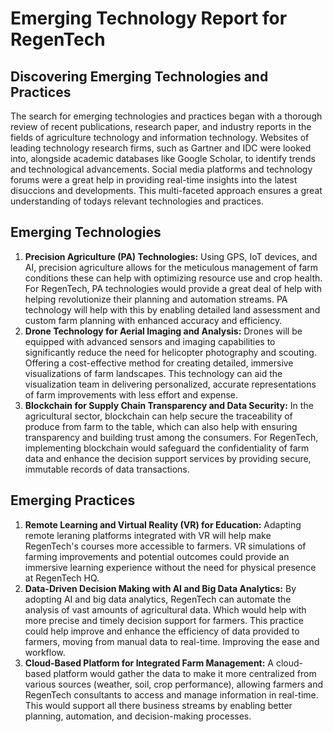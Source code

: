 # Emerging Technology Report for RegenTech  
## Discovering Emerging Technologies and Practices
The search for emerging technologies and practices began with a thorough review of recent publications, research paper, and industry reports in the fields of agriculture technology and information technology. Websites of leading technology research firms, such as Gartner and IDC were looked into, alongside academic databases like Google Scholar, to identify trends and technological advancements. Social media platforms and technology forums were a great help in providing real-time insights into the latest disuccions and developments. This multi-faceted approach ensures a great understanding of todays relevant technologies and practices.
## Emerging Technologies
1. **Precision Agriculture (PA) Technologies:** Using GPS, IoT devices, and AI, precision agriculture allows for the meticulous management of farm conditions these can help with optimizing resource use and crop health. For RegenTech, PA technologies would provide a great deal of help with helping revolutionize their planning and automation streams. PA technology will help with this by enabling detailed land assessment and custom farm planning with enhanced accuracy and efficiency.
2. **Drone Technology for Aerial Imaging and Analysis:** Drones will be equipped with advanced sensors and imaging capabilities to significantly reduce the need for helicopter photography and scouting. Offering a cost-effective method for creating detailed, immersive visualizations of farm landscapes. This technology can aid the visualization team in delivering personalized, accurate representations of farm improvements with less effort and expense.
3. **Blockchain for Supply Chain Transparency and Data Security:** In the agricultural sector, blockchain can help secure the traceability of produce from farm to the table, which can also help with ensuring transparency and building trust among the consumers. For RegenTech, implementing blockchain would safeguard the confidentiality of farm data and enhance the decision support services by providing secure, immutable records of data transactions.
## Emerging Practices
1. **Remote Learning and Virtual Reality (VR) for Education:** Adapting remote leraning platforms integrated with VR will help make RegenTech's courses more accessible to farmers. VR simulations of farming improvements and potential outcomes could provide an immersive learning experience without the need for physical presence at RegenTech HQ.
2. **Data-Driven Decision Making with AI and Big Data Analytics:** By adopting AI and big data analytics, RegenTech can automate the analysis of vast amounts of agricultural data. Which would help with more precise and timely decision support for farmers. This practice could help improve and enhance the efficiency of data provided to farmers, moving from manual data to real-time. Improving the ease and workflow.
3. **Cloud-Based Platform for Integrated Farm Management:** A cloud-based platform would gather the data to make it more centralized from various sources (weather, soil, crop performance), allowing farmers and RegenTech consultants to access and manage information in real-time. This would support all there business streams by enabling better planning, automation, and decision-making processes.